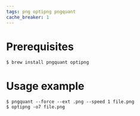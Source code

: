 ```yaml
---
tags: png optipng pngquant
cache_breaker: 1
---
```


# Prerequisites

```shell
$ brew install pngquant optipng
```

# Usage example

```shell
$ pngquant --force --ext .png --speed 1 file.png
$ optipng -o7 file.png
```
